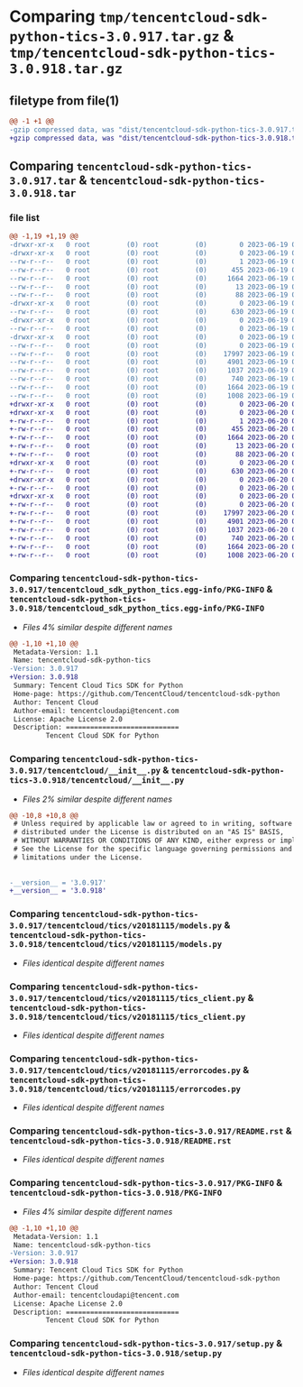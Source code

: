 # Comparing `tmp/tencentcloud-sdk-python-tics-3.0.917.tar.gz` & `tmp/tencentcloud-sdk-python-tics-3.0.918.tar.gz`

## filetype from file(1)

```diff
@@ -1 +1 @@
-gzip compressed data, was "dist/tencentcloud-sdk-python-tics-3.0.917.tar", last modified: Mon Jun 19 00:35:16 2023, max compression
+gzip compressed data, was "dist/tencentcloud-sdk-python-tics-3.0.918.tar", last modified: Tue Jun 20 02:50:24 2023, max compression
```

## Comparing `tencentcloud-sdk-python-tics-3.0.917.tar` & `tencentcloud-sdk-python-tics-3.0.918.tar`

### file list

```diff
@@ -1,19 +1,19 @@
-drwxr-xr-x   0 root         (0) root         (0)        0 2023-06-19 00:35:16.000000 tencentcloud-sdk-python-tics-3.0.917/
-drwxr-xr-x   0 root         (0) root         (0)        0 2023-06-19 00:35:16.000000 tencentcloud-sdk-python-tics-3.0.917/tencentcloud_sdk_python_tics.egg-info/
--rw-r--r--   0 root         (0) root         (0)        1 2023-06-19 00:35:16.000000 tencentcloud-sdk-python-tics-3.0.917/tencentcloud_sdk_python_tics.egg-info/dependency_links.txt
--rw-r--r--   0 root         (0) root         (0)      455 2023-06-19 00:35:16.000000 tencentcloud-sdk-python-tics-3.0.917/tencentcloud_sdk_python_tics.egg-info/SOURCES.txt
--rw-r--r--   0 root         (0) root         (0)     1664 2023-06-19 00:35:16.000000 tencentcloud-sdk-python-tics-3.0.917/tencentcloud_sdk_python_tics.egg-info/PKG-INFO
--rw-r--r--   0 root         (0) root         (0)       13 2023-06-19 00:35:16.000000 tencentcloud-sdk-python-tics-3.0.917/tencentcloud_sdk_python_tics.egg-info/top_level.txt
--rw-r--r--   0 root         (0) root         (0)       88 2023-06-19 00:35:16.000000 tencentcloud-sdk-python-tics-3.0.917/setup.cfg
-drwxr-xr-x   0 root         (0) root         (0)        0 2023-06-19 00:35:16.000000 tencentcloud-sdk-python-tics-3.0.917/tencentcloud/
--rw-r--r--   0 root         (0) root         (0)      630 2023-06-19 00:35:15.000000 tencentcloud-sdk-python-tics-3.0.917/tencentcloud/__init__.py
-drwxr-xr-x   0 root         (0) root         (0)        0 2023-06-19 00:35:16.000000 tencentcloud-sdk-python-tics-3.0.917/tencentcloud/tics/
--rw-r--r--   0 root         (0) root         (0)        0 2023-06-19 00:35:15.000000 tencentcloud-sdk-python-tics-3.0.917/tencentcloud/tics/__init__.py
-drwxr-xr-x   0 root         (0) root         (0)        0 2023-06-19 00:35:16.000000 tencentcloud-sdk-python-tics-3.0.917/tencentcloud/tics/v20181115/
--rw-r--r--   0 root         (0) root         (0)        0 2023-06-19 00:35:15.000000 tencentcloud-sdk-python-tics-3.0.917/tencentcloud/tics/v20181115/__init__.py
--rw-r--r--   0 root         (0) root         (0)    17997 2023-06-19 00:35:15.000000 tencentcloud-sdk-python-tics-3.0.917/tencentcloud/tics/v20181115/models.py
--rw-r--r--   0 root         (0) root         (0)     4901 2023-06-19 00:35:15.000000 tencentcloud-sdk-python-tics-3.0.917/tencentcloud/tics/v20181115/tics_client.py
--rw-r--r--   0 root         (0) root         (0)     1037 2023-06-19 00:35:15.000000 tencentcloud-sdk-python-tics-3.0.917/tencentcloud/tics/v20181115/errorcodes.py
--rw-r--r--   0 root         (0) root         (0)      740 2023-06-19 00:35:15.000000 tencentcloud-sdk-python-tics-3.0.917/README.rst
--rw-r--r--   0 root         (0) root         (0)     1664 2023-06-19 00:35:16.000000 tencentcloud-sdk-python-tics-3.0.917/PKG-INFO
--rw-r--r--   0 root         (0) root         (0)     1008 2023-06-19 00:35:15.000000 tencentcloud-sdk-python-tics-3.0.917/setup.py
+drwxr-xr-x   0 root         (0) root         (0)        0 2023-06-20 02:50:24.000000 tencentcloud-sdk-python-tics-3.0.918/
+drwxr-xr-x   0 root         (0) root         (0)        0 2023-06-20 02:50:24.000000 tencentcloud-sdk-python-tics-3.0.918/tencentcloud_sdk_python_tics.egg-info/
+-rw-r--r--   0 root         (0) root         (0)        1 2023-06-20 02:50:24.000000 tencentcloud-sdk-python-tics-3.0.918/tencentcloud_sdk_python_tics.egg-info/dependency_links.txt
+-rw-r--r--   0 root         (0) root         (0)      455 2023-06-20 02:50:24.000000 tencentcloud-sdk-python-tics-3.0.918/tencentcloud_sdk_python_tics.egg-info/SOURCES.txt
+-rw-r--r--   0 root         (0) root         (0)     1664 2023-06-20 02:50:24.000000 tencentcloud-sdk-python-tics-3.0.918/tencentcloud_sdk_python_tics.egg-info/PKG-INFO
+-rw-r--r--   0 root         (0) root         (0)       13 2023-06-20 02:50:24.000000 tencentcloud-sdk-python-tics-3.0.918/tencentcloud_sdk_python_tics.egg-info/top_level.txt
+-rw-r--r--   0 root         (0) root         (0)       88 2023-06-20 02:50:24.000000 tencentcloud-sdk-python-tics-3.0.918/setup.cfg
+drwxr-xr-x   0 root         (0) root         (0)        0 2023-06-20 02:50:24.000000 tencentcloud-sdk-python-tics-3.0.918/tencentcloud/
+-rw-r--r--   0 root         (0) root         (0)      630 2023-06-20 02:50:23.000000 tencentcloud-sdk-python-tics-3.0.918/tencentcloud/__init__.py
+drwxr-xr-x   0 root         (0) root         (0)        0 2023-06-20 02:50:24.000000 tencentcloud-sdk-python-tics-3.0.918/tencentcloud/tics/
+-rw-r--r--   0 root         (0) root         (0)        0 2023-06-20 02:50:23.000000 tencentcloud-sdk-python-tics-3.0.918/tencentcloud/tics/__init__.py
+drwxr-xr-x   0 root         (0) root         (0)        0 2023-06-20 02:50:24.000000 tencentcloud-sdk-python-tics-3.0.918/tencentcloud/tics/v20181115/
+-rw-r--r--   0 root         (0) root         (0)        0 2023-06-20 02:50:23.000000 tencentcloud-sdk-python-tics-3.0.918/tencentcloud/tics/v20181115/__init__.py
+-rw-r--r--   0 root         (0) root         (0)    17997 2023-06-20 02:50:23.000000 tencentcloud-sdk-python-tics-3.0.918/tencentcloud/tics/v20181115/models.py
+-rw-r--r--   0 root         (0) root         (0)     4901 2023-06-20 02:50:23.000000 tencentcloud-sdk-python-tics-3.0.918/tencentcloud/tics/v20181115/tics_client.py
+-rw-r--r--   0 root         (0) root         (0)     1037 2023-06-20 02:50:23.000000 tencentcloud-sdk-python-tics-3.0.918/tencentcloud/tics/v20181115/errorcodes.py
+-rw-r--r--   0 root         (0) root         (0)      740 2023-06-20 02:50:23.000000 tencentcloud-sdk-python-tics-3.0.918/README.rst
+-rw-r--r--   0 root         (0) root         (0)     1664 2023-06-20 02:50:24.000000 tencentcloud-sdk-python-tics-3.0.918/PKG-INFO
+-rw-r--r--   0 root         (0) root         (0)     1008 2023-06-20 02:50:23.000000 tencentcloud-sdk-python-tics-3.0.918/setup.py
```

### Comparing `tencentcloud-sdk-python-tics-3.0.917/tencentcloud_sdk_python_tics.egg-info/PKG-INFO` & `tencentcloud-sdk-python-tics-3.0.918/tencentcloud_sdk_python_tics.egg-info/PKG-INFO`

 * *Files 4% similar despite different names*

```diff
@@ -1,10 +1,10 @@
 Metadata-Version: 1.1
 Name: tencentcloud-sdk-python-tics
-Version: 3.0.917
+Version: 3.0.918
 Summary: Tencent Cloud Tics SDK for Python
 Home-page: https://github.com/TencentCloud/tencentcloud-sdk-python
 Author: Tencent Cloud
 Author-email: tencentcloudapi@tencent.com
 License: Apache License 2.0
 Description: ============================
         Tencent Cloud SDK for Python
```

### Comparing `tencentcloud-sdk-python-tics-3.0.917/tencentcloud/__init__.py` & `tencentcloud-sdk-python-tics-3.0.918/tencentcloud/__init__.py`

 * *Files 2% similar despite different names*

```diff
@@ -10,8 +10,8 @@
 # Unless required by applicable law or agreed to in writing, software
 # distributed under the License is distributed on an "AS IS" BASIS,
 # WITHOUT WARRANTIES OR CONDITIONS OF ANY KIND, either express or implied.
 # See the License for the specific language governing permissions and
 # limitations under the License.
 
 
-__version__ = '3.0.917'
+__version__ = '3.0.918'
```

### Comparing `tencentcloud-sdk-python-tics-3.0.917/tencentcloud/tics/v20181115/models.py` & `tencentcloud-sdk-python-tics-3.0.918/tencentcloud/tics/v20181115/models.py`

 * *Files identical despite different names*

### Comparing `tencentcloud-sdk-python-tics-3.0.917/tencentcloud/tics/v20181115/tics_client.py` & `tencentcloud-sdk-python-tics-3.0.918/tencentcloud/tics/v20181115/tics_client.py`

 * *Files identical despite different names*

### Comparing `tencentcloud-sdk-python-tics-3.0.917/tencentcloud/tics/v20181115/errorcodes.py` & `tencentcloud-sdk-python-tics-3.0.918/tencentcloud/tics/v20181115/errorcodes.py`

 * *Files identical despite different names*

### Comparing `tencentcloud-sdk-python-tics-3.0.917/README.rst` & `tencentcloud-sdk-python-tics-3.0.918/README.rst`

 * *Files identical despite different names*

### Comparing `tencentcloud-sdk-python-tics-3.0.917/PKG-INFO` & `tencentcloud-sdk-python-tics-3.0.918/PKG-INFO`

 * *Files 4% similar despite different names*

```diff
@@ -1,10 +1,10 @@
 Metadata-Version: 1.1
 Name: tencentcloud-sdk-python-tics
-Version: 3.0.917
+Version: 3.0.918
 Summary: Tencent Cloud Tics SDK for Python
 Home-page: https://github.com/TencentCloud/tencentcloud-sdk-python
 Author: Tencent Cloud
 Author-email: tencentcloudapi@tencent.com
 License: Apache License 2.0
 Description: ============================
         Tencent Cloud SDK for Python
```

### Comparing `tencentcloud-sdk-python-tics-3.0.917/setup.py` & `tencentcloud-sdk-python-tics-3.0.918/setup.py`

 * *Files identical despite different names*

